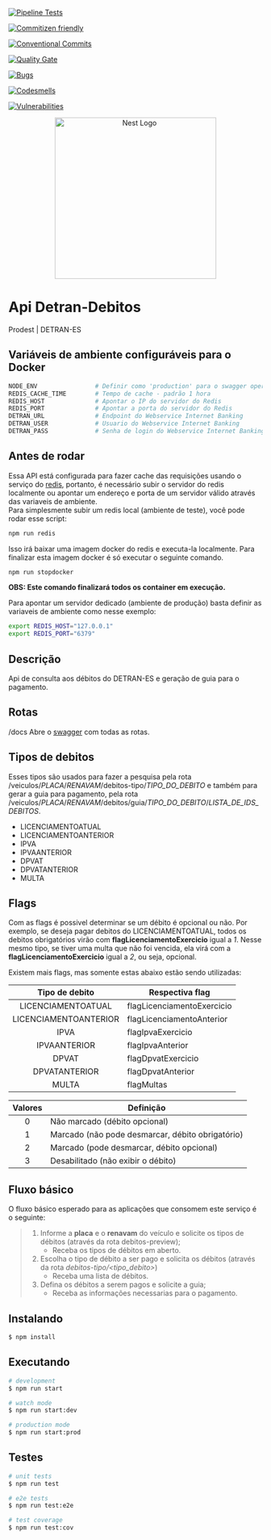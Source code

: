 [![Pipeline Tests](https://gitlab.es.gov.br/espm/apis/api-detran/badges/master/build.svg)](https://gitlab.es.gov.br/espm/apis/api-detran/pipelines)

[![Commitizen friendly](https://img.shields.io/badge/commitizen-friendly-brightgreen.svg)](http://commitizen.github.io/cz-cli/)

[![Conventional Commits](https://img.shields.io/badge/Conventional%20Commits-1.0.0-yellow.svg)](https://conventionalcommits.org)

[![Quality Gate](http://sonar.10.243.9.12.xip.io/api/project_badges/measure?project=api-detran&metric=alert_status)](http://sonar.10.243.9.12.xip.io/dashboard?id=api-detran)

[![Bugs](http://sonar.10.243.9.12.xip.io/api/project_badges/measure?project=api-detran&metric=bugs)](http://sonar.10.243.9.12.xip.io/dashboard?id=api-detran)

[![Codesmells](http://sonar.10.243.9.12.xip.io/api/project_badges/measure?project=api-detran&metric=code_smells)](http://sonar.10.243.9.12.xip.io/dashboard?id=api-detran)

[![Vulnerabilities](http://sonar.10.243.9.12.xip.io/api/project_badges/measure?project=api-detran&metric=vulnerabilities)](http://sonar.10.243.9.12.xip.io/dashboard?id=api-detran)

<p align="center">
  <a href="http://nestjs.com/" target="blank"><img src="https://nestjs.com/img/logo_text.svg" width="320" alt="Nest Logo" /></a>
</p>

# Api Detran-Debitos

Prodest | DETRAN-ES

## Variáveis de ambiente configuráveis para o Docker
```bash
NODE_ENV                # Definir como 'production' para o swagger operar usando HTTPS
REDIS_CACHE_TIME        # Tempo de cache - padrão 1 hora
REDIS_HOST              # Apontar o IP do servidor do Redis
REDIS_PORT              # Apontar a porta do servidor do Redis
DETRAN_URL              # Endpoint do Webservice Internet Banking
DETRAN_USER             # Usuario do Webservice Internet Banking
DETRAN_PASS             # Senha de login do Webservice Internet Banking
```
## Antes de rodar
Essa API está configurada para fazer cache das requisições usando o serviço do <a href="https://redis.io/">redis</a>, portanto, é necessário subir o servidor do redis localmente ou apontar um endereço e porta de um servidor válido através das variaveis de ambiente.  
Para simplesmente subir um redis local (ambiente de teste), você pode rodar esse script:  
```bash
npm run redis
```
Isso irá baixar uma imagem docker do redis e executa-la localmente. 
Para finalizar esta imagem docker é só executar o seguinte comando.
```bash
npm run stopdocker
```
**OBS: Este comando finalizará todos os container em execução.**

Para apontar um servidor dedicado (ambiente de produção) basta definir as variaveis de ambiente como nesse exemplo:  
```bash
export REDIS_HOST="127.0.0.1"
export REDIS_PORT="6379"
```

## Descrição
Api de consulta aos débitos do DETRAN-ES e geração de guia para o pagamento.

## Rotas
/docs Abre o <a href="https://swagger.io/">swagger</a> com todas as rotas.

## Tipos de debitos
Esses tipos são usados para fazer a pesquisa pela rota /veiculos/*PLACA*/*RENAVAM*/debitos-tipo/*TIPO_DO_DEBITO* e também para gerar a guia para pagamento,
pela rota /veiculos/*PLACA*/*RENAVAM*/debitos/guia/*TIPO_DO_DEBITO*/*LISTA_DE_IDS_DEBITOS*. 

- LICENCIAMENTOATUAL
- LICENCIAMENTOANTERIOR
- IPVA
- IPVAANTERIOR
- DPVAT
- DPVATANTERIOR
- MULTA

## Flags
Com as flags é possivel determinar se um débito é opcional ou não. Por exemplo, se deseja pagar debitos do LICENCIAMENTOATUAL, todos os debitos obrigatórios virão com **flagLicenciamentoExercicio** igual a *1*. Nesse mesmo tipo, se tiver uma multa que não foi vencida, ela virá com a **flagLicenciamentoExercicio** igual a *2*, ou seja, opcional.

Existem mais flags, mas somente estas abaixo estão sendo utilizadas:

|**Tipo de debito**     |**Respectiva flag**     |
|:---------------------:|--------------------------|
|  LICENCIAMENTOATUAL   |flagLicenciamentoExercicio|
| LICENCIAMENTOANTERIOR |flagLicenciamentoAnterior |
|         IPVA          |flagIpvaExercicio         |
|     IPVAANTERIOR      |flagIpvaAnterior          |
|         DPVAT         |flagDpvatExercicio        |
|     DPVATANTERIOR     |flagDpvatAnterior         |
|         MULTA         |flagMultas                |

|**Valores**|**Definição**                                    |  
|:---------:|-------------------------------------------------|
|     0     | Não marcado (débito opcional)                   |
|     1     | Marcado (não pode desmarcar, débito obrigatório)|
|     2     | Marcado (pode desmarcar, débito opcional)       |
|     3     | Desabilitado (não exibir o débito)              |

## Fluxo básico
O fluxo básico esperado para as aplicações que consomem este serviço é o seguinte:
>1. Informe a **placa** e o **renavam** do veículo e solicite os tipos de débitos (através da rota debitos-preview);
>    - Receba os tipos de débitos em aberto.
>2. Escolha o tipo de débito a ser pago e solicita os débitos (através da rota *debitos-tipo/<tipo_debito>*)
>    - Receba uma lista de débitos.
>3. Defina os débitos a serem pagos e solicite a guia;
>    - Receba as informações necessarias para o pagamento.

## Instalando
```bash
$ npm install
```

## Executando
```bash
# development
$ npm run start

# watch mode
$ npm run start:dev

# production mode
$ npm run start:prod
```

## Testes
```bash
# unit tests
$ npm run test

# e2e tests
$ npm run test:e2e

# test coverage
$ npm run test:cov
```
